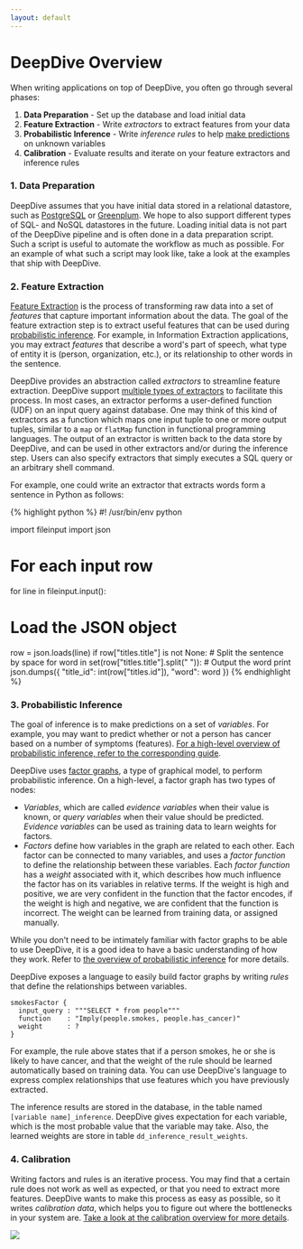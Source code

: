 ```yaml
---
layout: default
---
```


# DeepDive Overview

When writing applications on top of DeepDive, you often go through several phases:

1. **Data Preparation** - Set up the database and load initial data
2. **Feature Extraction** - Write *extractors* to extract features from your data
3. **Probabilistic Inference** - Write *inference rules* to help [make predictions](general/inference.html) on unknown variables
4. **Calibration** - Evaluate results and iterate on your feature extractors and inference rules

### 1. Data Preparation

DeepDive assumes that you have initial data stored in a relational datastore, such as [PostgreSQL](http://postgresql.org/) or [Greenplum](http://gopivotal.com/products/pivotal-greenplum-database). We hope to also support different types of SQL- and NoSQL datastores in the future. Loading initial data is not part of the DeepDive pipeline and is often done in a data preparation script. Such a script is useful to automate the workflow as much as possible. For an example of what such a script may look like, take a look at the examples that ship with DeepDive.

### 2. Feature Extraction

<!-- TODO -->

[Feature Extraction](http://en.wikipedia.org/wiki/Feature_extraction) is the process of transforming raw data into a set of *features* that capture important information about the data. The goal of the feature extraction step is to extract useful features that can be used during [probabilistic inference](general/inference.html). For example, in Information Extraction applications, you may extract *features* that describe a word's part of speech, what type of entity it is (person, organization, etc.), or its relationship to other words in the sentence.

DeepDive provides an abstraction called *extractors* to streamline feature extraction. 
DeepDive support [multiple types of extractors](extractors.html) to facilitate this process.
In most cases, an extractor performs a user-defined function (UDF) on an input query against database. One may think of this kind of extractors as a function which maps one input tuple to one or more output tuples, similar to a `map` or `flatMap` function in functional programming languages. The output of an extractor is written back to the data store by DeepDive, and can be used in other extractors and/or during the inference step.
Users can also specify extractors that simply executes a SQL query or an arbitrary shell command.

<!-- Because extractors operate on *stdin* and *stdout* they can be arbitrary executable files, written in any programming language. If you are familiar with Hadoop, this is quite similar to how Hadoop streaming functions are written.  -->

For example, one could write an extractor that extracts words form a sentence in Python as follows:

{% highlight python %}
#! /usr/bin/env python

import fileinput
import json

# For each input row
for line in fileinput.input():
  # Load the JSON object
  row = json.loads(line)
  if row["titles.title"] is not None:
    # Split the sentence by space
    for word in set(row["titles.title"].split(" ")):
      # Output the word
      print json.dumps({
        "title_id": int(row["titles.id"]), 
        "word": word
      })
{% endhighlight %}


### 3. Probabilistic Inference

The goal of inference is to make predictions on a set of *variables*. For example, you may want to predict whether or not a person has cancer based on a number of symptoms (features). [For a high-level overview of probabilistic inference, refer to the corresponding guide](general/inference.html).

DeepDive uses [factor graphs](http://en.wikipedia.org/wiki/Factor_graph), a type of graphical model, to perform probabilistic inference. On a high-level, a factor graph has two types of nodes:

- *Variables*, which are called *evidence variables* when their value is known, or *query variables* when their value should be predicted. *Evidence variables* can be used as training data to learn weights for factors.
- *Factors* define how variables in the graph are related to each other. Each factor can be connected to many variables, and uses a *factor function* to define the relationship between these variables. Each *factor function* has a *weight* associated with it, which describes how much influence the factor has on its variables in relative terms. If the weight is high and positive, we are very confident in the function that the factor encodes, if the weight is high and negative, we are confident that the function is incorrect. The weight can be learned from training data, or assigned manually.

While you don't need to be intimately familiar with factor graphs to be able to use DeepDive, it is a good idea to have a basic understanding of how they work. Refer to [the overview of probabilistic inference](general/inference.html) for more details.

DeepDive exposes a language to easily build factor graphs by writing *rules* that define the relationships between variables. 

    smokesFactor {
      input_query : """SELECT * from people"""
      function    : "Imply(people.smokes, people.has_cancer)"
      weight      : ?
    }

For example, the rule above states that if a person smokes, he or she is likely to have cancer, and that the weight of the rule should be learned automatically based on training data. You can use DeepDive's language to express complex relationships that use features which you have previously extracted.

The inference results are stored in the database, in the table named `[variable name]_inference`. DeepDive gives expectation for each variable, which is the most probable value that the variable may take. Also, the learned weights are store in table `dd_inference_result_weights`.

### 4. Calibration

Writing factors and rules is an iterative process. You may find that a certain rule does not work as well as expected, or that you need to extract more features. DeepDive wants to make this process as easy as possible, so it writes *calibration data*, which helps you to figure out where the bottlenecks in your system are. [Take a look at the calibration overview for more details](general/calibration.html).

![]({{site.baseurl}}/images/calibration_example.png)




